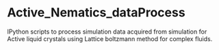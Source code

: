 # Active_Nematics_dataProcess
IPython scripts to process  simulation data acquired from simulation for Active liquid crystals using Lattice boltzmann method for complex fluids.
